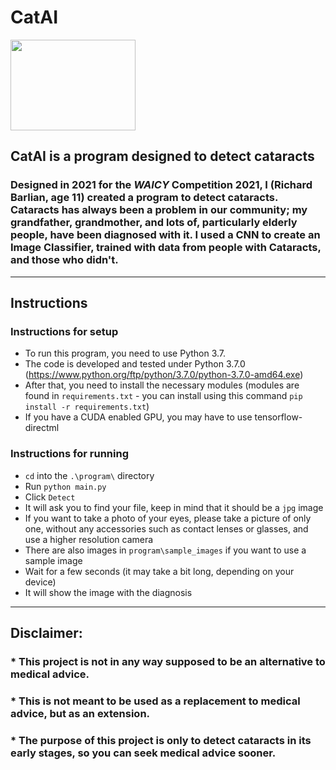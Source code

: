 # __CatAI__

<img src="https://external-content.duckduckgo.com/iu/?u=https%3A%2F%2Fvalleyeyecareaz.com%2Fwp-content%2Fuploads%2F2019%2F05%2Fbigstock-Cataract-concept-Senior-woman-175059088.jpg&f=1&nofb=1" width="200" height="145" />

## __CatAI__ is a program designed to detect cataracts
### Designed in 2021 for the _WAICY_ Competition 2021, I (Richard Barlian, age 11) created a program to detect cataracts. Cataracts has always been a problem in our community; my grandfather, grandmother, and lots of, particularly elderly people, have been diagnosed with it. I used a CNN to create an Image Classifier, trained with data from people with Cataracts, and those who didn't.
---
## Instructions
### Instructions for setup
* To run this program, you need to use Python 3.7.
* The code is developed and tested under Python 3.7.0 (https://www.python.org/ftp/python/3.7.0/python-3.7.0-amd64.exe)
* After that, you need to install the necessary modules (modules are found in `requirements.txt` - you can install using this command `pip install -r requirements.txt`)
* If you have a CUDA enabled GPU, you may have to use tensorflow-directml

### Instructions for running
* `cd` into the `.\program\` directory</li>
* Run `python main.py`
* Click `Detect`
* It will ask you to find your file, keep in mind that it should be a `jpg` image
* If you want to take a photo of your eyes, please take a picture of only one, without any accessories such as contact lenses or glasses, and use a higher resolution camera
* There are also images in `program\sample_images` if you want to use a sample image
* Wait for a few seconds (it may take a bit long, depending on your device)
* It will show the image with the diagnosis
----
## Disclaimer:
### * This project is not in any way supposed to be an alternative to medical advice.
### * This is not meant to be used as a replacement to medical advice, but as an extension.
### * The purpose of this project is only to detect cataracts in its early stages, so you can seek medical advice sooner.